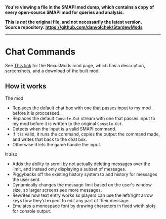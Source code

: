 **You're viewing a file in the SMAPI mod dump, which contains a copy of every open-source SMAPI mod
for queries and analysis.**

**This is _not_ the original file, and not necessarily the latest version.**  
**Source repository: https://github.com/danvolchek/StardewMods**

----

# Chat Commands


See [This link](http://www.nexusmods.com/stardewvalley/mods/2092) for the NexusMods mod page, which has a description, screenshots, and a download of the built mod.

## How it works

The mod
 - Replaces the default chat box with one that passes input to my mod before it is proccessed.
 - Replaces the default `Console.Out` stream with one that passes input to my mod before it is written to the original `Console.Out`.
 - Detects when the input is a valid SMAPI command.
 - If it is valid, it runs the command, copies the output the command made, and writes that back to the chat box.
 - Otherwise it lets the game handle the input.

It also
 - Adds the ability to scroll by not actually deleting messages over the limit, and instead only displaying a subset of messages.
 - Piggybacks off the existing history system to add history for messages the user sent.
 - Dynamically changes the message limit based on the user's window size, so larger screens see more messages.
 - Rewrites how text entry works so players can use the left/right arrow keys how they'd expect to edit any part of their message.
 - Emulates a monospace font by drawing characters in fixed width slots for console output.